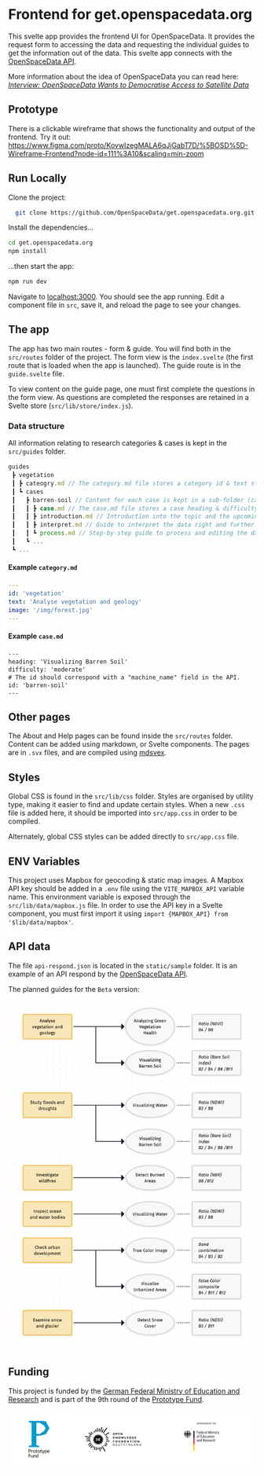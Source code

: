 # Frontend for get.openspacedata.org

This svelte app provides the frontend UI for OpenSpaceData. It provides the request form to accessing the data and requesting the individual guides to get the information out of the data. This svelte app connects with the [OpenSpaceData API](https://github.com/OpenSpaceData/api.openspacedata.org).

More information about the idea of OpenSpaceData you can read here:  *[Interview: OpenSpaceData Wants to Democratise Access to Satellite Data](https://en.reset.org/blog/interview-openspacedata-wants-democratise-access-satellite-data-05252021)*

## Prototype

There is a clickable wireframe that shows the functionality and output of the frontend. Try it out: https://www.figma.com/proto/KovwIzegMALA6qJjGabT7D/%5BOSD%5D-Wireframe-Frontend?node-id=111%3A10&scaling=min-zoom

## Run Locally

Clone the project:

```bash
  git clone https://github.com/OpenSpaceData/get.openspacedata.org.git
```

Install the dependencies...

```bash
cd get.openspacedata.org
npm install
```

...then start the app:

```bash
npm run dev
```

Navigate to [localhost:3000](http://localhost:3000). You should see the app running. Edit a component file in `src`, save it, and reload the page to see your changes.

## The app

The app has two main routes - form & guide. You will find both in the `src/routes` folder of the project. The form view is the `index.svelte` (the first route that is loaded when the app is launched). The guide route is in the `guide.svelte` file.

To view content on the guide page, one must first complete the questions in the form view. As questions are completed the responses are retained in a Svelte store (`src/lib/store/index.js`). 

### Data structure

All information relating to research categories & cases is kept in the `src/guides` folder. 
```js
guides
 ┣ vegetation
 ┃ ┣ cateogry.md // The category.md file stores a category id & text string in frontmatter (see example below)
 ┃ ┗ cases
 ┃   ┣ barren-soil // Content for each case is kept in a sub-folder (case/...) to avoid clutter
 ┃   ┃ ┣ case.md // The case.md file stores a case heading & difficulty strings in frontmatter (see example below)
 ┃   ┃ ┣ introduction.md // Introduction into the topic and the upcoming work
 ┃   ┃ ┣ interpret.md // Guide to interpret the data right and further resources to the topic
 ┃   ┃ ┗ process.md // Step-by-step guide to process and editing the data
 ┃   ┗ ...
 ┗ ...
```

#### Example `category.md`
```yaml
---
id: 'vegetation'
text: 'Analyse vegetation and geology'
image: '/img/forest.jpg'
---
```

#### Example `case.md`
```ymal
---
heading: 'Visualizing Barren Soil'
difficulty: 'moderate'
# The id should correspond with a "machine_name" field in the API. 
id: 'barren-soil' 
---
```

## Other pages
The About and Help pages can be found inside the `src/routes` folder. Content can be added using markdown, or Svelte components. The pages are in `.svx` files, and are compiled using [mdsvex](https://mdsvex.com/).

## Styles
Global CSS is found in the `src/lib/css` folder. Styles are organised by utility type, making it easier to find and update certain styles. When a new `.css` file is added here, it should be imported into `src/app.css` in order to be compiled.

Alternately, global CSS styles can be added directly to `src/app.css` file.

## ENV Variables
This project uses Mapbox for geocoding & static map images. A Mapbox API key should be added in a `.env` file using the `VITE_MAPBOX_API` variable name. This environment variable is exposed through the `src/lib/data/mapbox.js` file. In order to use the API key in a Svelte component, you must first import it using `import {MAPBOX_API} from '$lib/data/mapbox'`.
## API data

The file `api-respond.json` is located in the `static/sample` folder. It is an example of an API respond by the [OpenSpaceData API](https://github.com/OpenSpaceData/api.openspacedata.org).

The planned guides for the `Beta` version:
![Planned use cases](/use_cases.png)
## Funding

This project is funded by the [German Federal Ministry of Education and Research](http://bmbf.de)
and is part of the 9th round of the [Prototype Fund](http://prototypefund.de).

![Logo of Prototype Fund, Open Knowledge Foundation and the German Federal Ministry of Education and Research](https://github.com/OpenSpaceData/api.openspacedata.org/blob/master/assets/funding-logos.png)
